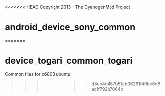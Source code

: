 <<<<<<< HEAD
Copyright 2013 - The CyanogenMod Project

android_device_sony_common
===============================

=======
# device_togari_common_togari
Common files for c6803 ubuntu
>>>>>>> d8eb4d487b51cb06261f49be6d6ac1f792b7064b
